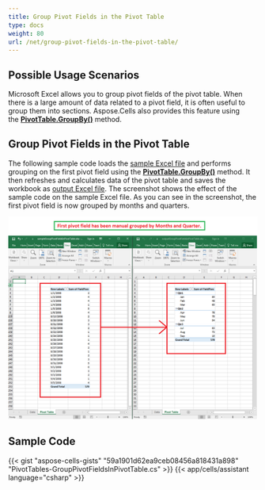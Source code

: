 ```yaml
---
title: Group Pivot Fields in the Pivot Table
type: docs
weight: 80
url: /net/group-pivot-fields-in-the-pivot-table/
---
```


## **Possible Usage Scenarios**

Microsoft Excel allows you to group pivot fields of the pivot table. When there is a large amount of data related to a pivot field, it is often useful to group them into sections. Aspose.Cells also provides this feature using the [**PivotTable.GroupBy()**](https://reference.aspose.com/cells/net/aspose.cells.pivot/pivotfield/groupby/) method.

## **Group Pivot Fields in the Pivot Table**

The following sample code loads the [sample Excel file](64716818.xlsx) and performs grouping on the first pivot field using the [**PivotTable.GroupBy()**](https://reference.aspose.com/cells/net/aspose.cells.pivot/pivotfield/groupby/) method. It then refreshes and calculates data of the pivot table and saves the workbook as [output Excel file](64716817.xlsx). The screenshot shows the effect of the sample code on the sample Excel file. As you can see in the screenshot, the first pivot field is now grouped by months and quarters.

![todo:image_alt_text](group-pivot-fields-in-the-pivot-table_1.png)

## **Sample Code**

{{< gist "aspose-cells-gists" "59a1901d62ea9ceb08456a818431a898" "PivotTables-GroupPivotFieldsInPivotTable.cs" >}}
{{< app/cells/assistant language="csharp" >}}